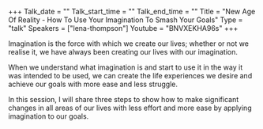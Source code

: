 +++
Talk_date = ""
Talk_start_time = ""
Talk_end_time = ""
Title = "New Age Of Reality - How To Use Your Imagination To Smash Your Goals"
Type = "talk"
Speakers = ["lena-thompson"]
Youtube = "BNVXEKHA96s"
+++

Imagination is the force with which we create our lives; whether or not we realise it, we have always been creating our lives with our imagination.

When we understand what imagination is and start to use it in the way it was intended to be used, we can create the life experiences we desire and achieve our goals with more ease and less struggle.

In this session, I will share three steps to show how to make significant changes in all areas of our lives with less effort and more ease by applying imagination to our goals.
